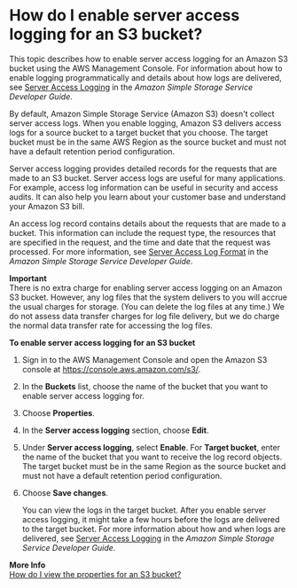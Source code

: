 # How do I enable server access logging for an S3 bucket?<a name="server-access-logging"></a>

This topic describes how to enable server access logging for an Amazon S3 bucket using the AWS Management Console\. For information about how to enable logging programmatically and details about how logs are delivered, see [Server Access Logging](https://docs.aws.amazon.com/AmazonS3/latest/dev/ServerLogs.html) in the *Amazon Simple Storage Service Developer Guide*\.

By default, Amazon Simple Storage Service \(Amazon S3\) doesn't collect server access logs\. When you enable logging, Amazon S3 delivers access logs for a source bucket to a target bucket that you choose\. The target bucket must be in the same AWS Region as the source bucket and must not have a default retention period configuration\. 

Server access logging provides detailed records for the requests that are made to an S3 bucket\. Server access logs are useful for many applications\. For example, access log information can be useful in security and access audits\. It can also help you learn about your customer base and understand your Amazon S3 bill\. 

An access log record contains details about the requests that are made to a bucket\. This information can include the request type, the resources that are specified in the request, and the time and date that the request was processed\. For more information, see [Server Access Log Format](https://docs.aws.amazon.com/AmazonS3/latest/dev/LogFormat.html) in the *Amazon Simple Storage Service Developer Guide*\.

**Important**  
There is no extra charge for enabling server access logging on an Amazon S3 bucket\. However, any log files that the system delivers to you will accrue the usual charges for storage\. \(You can delete the log files at any time\.\) We do not assess data transfer charges for log file delivery, but we do charge the normal data transfer rate for accessing the log files\.

**To enable server access logging for an S3 bucket**

1. Sign in to the AWS Management Console and open the Amazon S3 console at [https://console\.aws\.amazon\.com/s3/](https://console.aws.amazon.com/s3/)\.

1. In the **Buckets** list, choose the name of the bucket that you want to enable server access logging for\.

1. Choose **Properties**\.

1. In the **Server access logging** section, choose **Edit**\.

1. Under **Server access logging**, select **Enable**\. For **Target bucket**, enter the name of the bucket that you want to receive the log record objects\. The target bucket must be in the same Region as the source bucket and must not have a default retention period configuration\.

1. Choose **Save changes**\.

   You can view the logs in the target bucket\.  After you enable server access logging, it might take a few hours before the logs are delivered to the target bucket\. For more information about how and when logs are delivered, see [Server Access Logging](https://docs.aws.amazon.com/AmazonS3/latest/dev/ServerLogs.html#how-logs-delivered) in the *Amazon Simple Storage Service Developer Guide*\.

**More Info**  
 [How do I view the properties for an S3 bucket?](view-bucket-properties.md)
